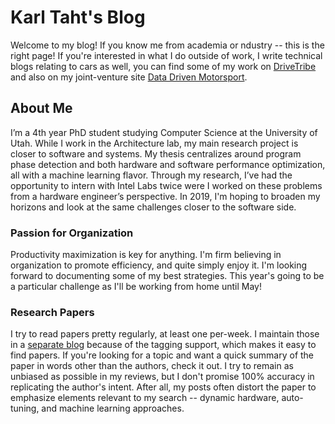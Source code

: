 # Karl Taht's Blog

Welcome to my blog! If you know me from academia or ndustry -- this is the right 
page! If you're interested in what I do outside of work, I write technical blogs 
relating to cars as well, you can find some of my work on [DriveTribe][1] and also on 
my joint-venture site [Data Driven Motorsport][2]. 

## About Me

I’m a 4th year PhD student studying Computer Science at the University of Utah. While I work in the Architecture lab, my main research project is closer to software and systems. My thesis centralizes around program phase detection and both hardware and software performance optimization, all with a machine learning flavor. Through my research, I’ve had the opportunity to intern with Intel Labs twice were I worked on these problems from a hardware engineer’s perspective. In 2019, I'm  hoping to broaden my horizons and look at the same challenges closer to the software side.

### Passion for Organization

Productivity maximization is key for anything. I'm firm believing in organization to promote efficiency, and quite simply enjoy it. I'm looking forward 
to documenting some of my best strategies. This year's going to be a particular challenge as I'll be working from home until May! 

### Research Papers

I try to read papers pretty regularly, at least one per-week. I maintain those in a [separate blog][3] because of the tagging support, which makes it easy to find papers. If you're looking for a topic and want a quick summary of the paper in words other than the authors, check it out. I try to remain as unbiased as possible in my reviews, but I don't promise 100% accuracy in replicating the author's intent. After all, my posts often distort the paper to emphasize elements relevant to my search -- dynamic hardware, auto-tuning, and machine learning approaches. 

[1]:https://drivetribe.com/t/session-mk7-PQFprP-6Q-eXd3PCgeH3IQ?iid=G5crKxWjQiqBwNXlbjSg0w
[2]:datadrivenmotorsport.com
[3]:https://researchdoneright.blogspot.com/
